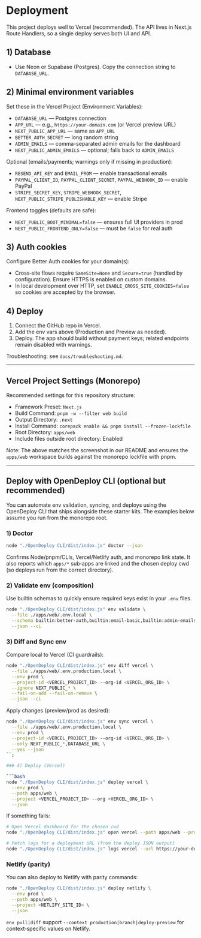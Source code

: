 # Deployment

This project deploys well to Vercel (recommended). The API lives in Next.js Route Handlers, so a single deploy serves both UI and API.

## 1) Database

- Use Neon or Supabase (Postgres). Copy the connection string to `DATABASE_URL`.

## 2) Minimal environment variables

Set these in the Vercel Project (Environment Variables):

- `DATABASE_URL` — Postgres connection
- `APP_URL` — e.g., `https://your-domain.com` (or Vercel preview URL)
- `NEXT_PUBLIC_APP_URL` — same as `APP_URL`
- `BETTER_AUTH_SECRET` — long random string
- `ADMIN_EMAILS` — comma-separated admin emails for the dashboard
- `NEXT_PUBLIC_ADMIN_EMAILS` — optional; falls back to `ADMIN_EMAILS`

Optional (emails/payments; warnings only if missing in production):

- `RESEND_API_KEY` and `EMAIL_FROM` — enable transactional emails
- `PAYPAL_CLIENT_ID`, `PAYPAL_CLIENT_SECRET`, `PAYPAL_WEBHOOK_ID` — enable PayPal
- `STRIPE_SECRET_KEY`, `STRIPE_WEBHOOK_SECRET`, `NEXT_PUBLIC_STRIPE_PUBLISHABLE_KEY` — enable Stripe

Frontend toggles (defaults are safe):

- `NEXT_PUBLIC_BOOT_MINIMAL=false` — ensures full UI providers in prod
- `NEXT_PUBLIC_FRONTEND_ONLY=false` — must be `false` for real auth

## 3) Auth cookies

Configure Better Auth cookies for your domain(s):

- Cross‑site flows require `SameSite=None` and `Secure=true` (handled by configuration). Ensure HTTPS is enabled on custom domains.
- In local development over HTTP, set `ENABLE_CROSS_SITE_COOKIES=false` so cookies are accepted by the browser.

## 4) Deploy

1. Connect the GitHub repo in Vercel.
2. Add the env vars above (Production and Preview as needed).
3. Deploy. The app should build without payment keys; related endpoints remain disabled with warnings.

Troubleshooting: see `docs/troubleshooting.md`.

---

## Vercel Project Settings (Monorepo)

Recommended settings for this repository structure:

- Framework Preset: `Next.js`
- Build Command: `pnpm -w --filter web build`
- Output Directory: `.next`
- Install Command: `corepack enable && pnpm install --frozen-lockfile`
- Root Directory: `apps/web`
- Include files outside root directory: Enabled

Note: The above matches the screenshot in our README and ensures the `apps/web` workspace builds against the monorepo lockfile with pnpm.

---

## Deploy with OpenDeploy CLI (optional but recommended)

You can automate env validation, syncing, and deploys using the OpenDeploy CLI that ships alongside these starter kits. The examples below assume you run from the monorepo root.

### 1) Doctor

```bash
node "./OpenDeploy CLI/dist/index.js" doctor --json
```

Confirms Node/pnpm/CLIs, Vercel/Netlify auth, and monorepo link state. It also reports which `apps/*` sub‑apps are linked and the chosen deploy cwd (so deploys run from the correct directory).

### 2) Validate env (composition)

Use builtin schemas to quickly ensure required keys exist in your `.env` files.

```bash
node "./OpenDeploy CLI/dist/index.js" env validate \
  --file ./apps/web/.env.local \
  --schema builtin:better-auth,builtin:email-basic,builtin:admin-emails,builtin:stripe,builtin:paypal,builtin:s3-compat \
  --json --ci
```

### 3) Diff and Sync env

Compare local to Vercel (CI guardrails):

```bash
node "./OpenDeploy CLI/dist/index.js" env diff vercel \
  --file ./apps/web/.env.production.local \
  --env prod \
  --project-id <VERCEL_PROJECT_ID> --org-id <VERCEL_ORG_ID> \
  --ignore NEXT_PUBLIC_* \
  --fail-on-add --fail-on-remove \
  --json --ci
```

Apply changes (preview/prod as desired):

```bash
node "./OpenDeploy CLI/dist/index.js" env sync vercel \
  --file ./apps/web/.env.production.local \
  --env prod \
  --project-id <VERCEL_PROJECT_ID> --org-id <VERCEL_ORG_ID> \
  --only NEXT_PUBLIC_*,DATABASE_URL \
  --yes --json
``;

### 4) Deploy (Vercel)

```bash
node "./OpenDeploy CLI/dist/index.js" deploy vercel \
  --env prod \
  --path apps/web \
  --project <VERCEL_PROJECT_ID> --org <VERCEL_ORG_ID> \
  --json
```

If something fails:

```bash
# Open Vercel dashboard for the chosen cwd
node "./OpenDeploy CLI/dist/index.js" open vercel --path apps/web --project <VERCEL_PROJECT_ID> --org <VERCEL_ORG_ID>

# Fetch logs for a deployment URL (from the deploy JSON output)
node "./OpenDeploy CLI/dist/index.js" logs vercel --url https://your-deploy.vercel.app --path apps/web
```

### Netlify (parity)

You can also deploy to Netlify with parity commands:

```bash
node "./OpenDeploy CLI/dist/index.js" deploy netlify \
  --env prod \
  --path apps/web \
  --project <NETLIFY_SITE_ID> \
  --json
```

`env pull|diff` support `--context production|branch|deploy-preview` for context‑specific values on Netlify.
